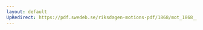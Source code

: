 ```yaml
---
layout: default
UpRedirect: https://pdf.swedeb.se/riksdagen-motions-pdf/1868/mot_1868__fk__00062.pdf
---
```

